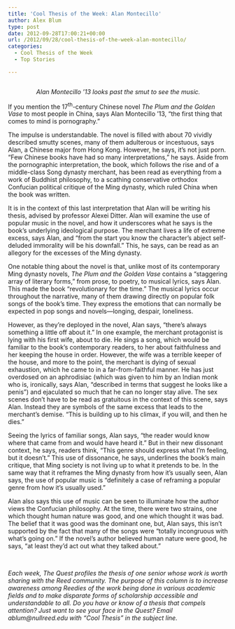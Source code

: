 ```yaml
---
title: 'Cool Thesis of the Week: Alan Montecillo'
author: Alex Blum
type: post
date: 2012-09-28T17:00:21+00:00
url: /2012/09/28/cool-thesis-of-the-week-alan-montecillo/
categories:
  - Cool Thesis of the Week
  - Top Stories

---
```

<a href="http://www.reedquest.org/?attachment_id=1650" rel="attachment wp-att-1650"><img class="alignnone size-full wp-image-1650" title="Alan Montecillo 2" src="https://i1.wp.com/www.reedquest.org/wp-content/uploads/2012/09/alan_web.jpg?resize=770%2C513" alt="" data-recalc-dims="1" /></a>

<p style="text-align: center;">
  <em>Alan Montecillo &#8217;13 looks past the smut to see the music.</em>
</p>

If you mention the 17<sup>th</sup>-century Chinese novel _The Plum and the Golden Vase_ to most people in China, says Alan Montecillo &#8217;13, “the first thing that comes to mind is pornography.”

The impulse is understandable. The novel is filled with about 70 vividly described smutty scenes, many of them adulterous or incestuous, says Alan, a Chinese major from Hong Kong. However, he says, it&#8217;s not just porn. “Few Chinese books have had so many interpretations,” he says. Aside from the pornographic interpretation, the book, which follows the rise and of a middle-class Song dynasty merchant, has been read as everything from a work of Buddhist philosophy, to a scathing conservative orthodox Confucian political critique of the Ming dynasty, which ruled China when the book was written.

It is in the context of this last interpretation that Alan will be writing his thesis, advised by professor Alexei Ditter. Alan will examine the use of popular music in the novel, and how it underscores what he says is the book&#8217;s underlying ideological purpose. The merchant lives a life of extreme excess, says Alan, and “from the start you know the character&#8217;s abject self-deluded immorality will be his downfall.” This, he says, can be read as an allegory for the excesses of the Ming dynasty.

One notable thing about the novel is that, unlike most of its contemporary Ming dynasty novels, _The Plum and the Golden Vase_ contains a “staggering array of literary forms,” from prose, to poetry, to musical lyrics, says Alan. This made the book “revolutionary for the time.” The musical lyrics occur throughout the narrative, many of them drawing directly on popular folk songs of the book&#8217;s time. They express the emotions that can normally be expected in pop songs and novels—longing, despair, loneliness.

However, as they&#8217;re deployed in the novel, Alan says, “there&#8217;s always something a little off about it.” In one example, the merchant protagonist is lying with his first wife, about to die. He sings a song, which would be familiar to the book&#8217;s contemporary readers, to her about faithfulness and her keeping the house in order. However, the wife was a terrible keeper of the house, and more to the point, the merchant is dying of sexual exhaustion, which he came to in a far-from-faithful manner. He has just overdosed on an aphrodisiac (which was given to him by an Indian monk who is, ironically, says Alan, “described in terms that suggest he looks like a penis”) and ejaculated so much that he can no longer stay alive. The sex scenes don&#8217;t have to be read as gratuitous in the context of this scene, says Alan. Instead they are symbols of the same excess that leads to the merchant&#8217;s demise. “This is building up to his climax, if you will, and then he dies.”

Seeing the lyrics of familiar songs, Alan says, “the reader would know where that came from and would have heard it.” But in their new dissonant context, he says, readers think, “This genre should express what I&#8217;m feeling, but it doesn&#8217;t.” This use of dissonance, he says, underlines the book&#8217;s main critique, that Ming society is not living up to what it pretends to be. In the same way that it reframes the Ming dynasty from how it&#8217;s usually seen, Alan says, the use of popular music is “definitely a case of reframing a popular genre from how it&#8217;s usually used.”

Alan also says this use of music can be seen to illuminate how the author views the Confucian philosophy. At the time, there were two strains, one which thought human nature was good, and one which thought it was bad. The belief that it was good was the dominant one, but, Alan says, this isn&#8217;t supported by the fact that many of the songs were “totally incongruous with what&#8217;s going on.” If the novel&#8217;s author believed human nature were good, he says, “at least they&#8217;d act out what they talked about.”

&nbsp;

 _Each week, The Quest profiles the thesis of one senior whose work is worth sharing with the Reed community. The purpose of this column is to increase awareness among Reedies of the work being done in various academic fields and to make disparate forms of scholarship accessible and understandable to all. Do you have or know of a thesis that compels attention? Just want to see your face in the Quest? Email &#x61;&#x62;&#x6c;&#x75;&#x6d;&#x40;<span class="oe_displaynone">null</span>&#x72;&#x65;&#x65;&#x64;&#x2e;&#x65;&#x64;&#x75; with “Cool Thesis” in the subject line._